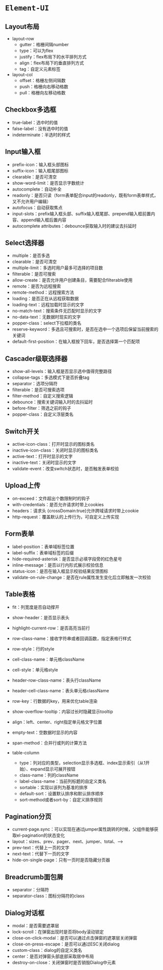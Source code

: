 # `Element-UI`

## Layout布局

- layout-row
  - gutter：格栅间隔number
  - type：可以为flex
  - justify：flex布局下的水平排列方式
  - align：flex布局下的垂直排列方式
  - tag：自定义元素标签
- layout-col
  - offset：格栅左侧间隔数
  - push：格栅向右移动格数
  - pull：格栅向左移动格数

## Checkbox多选框

- true-label：选中时的值
- false-label：没有选中时的值
- indeterminate：半选时的样式

## Input输入框

- prefix-icon：输入框头部图标
- suffix-icon：输入框尾部图标
- clearable：是否可清空
- show-word-limit：是否显示字数统计
- autocomplete：自动补全
- readonly：是否只读（form表单配合input的readonly，既有form表单样式，又不允许用户编辑）
- autofocus：自动获取焦点
- input-slots：prefix输入框头部、suffix输入框尾部、prepend输入框前置内容、append输入框后置内容
- autocomplete attributes：debounce获取输入时的建议去抖延时

## Select选择器

- multiple：是否多选
- clearable：是否可清空
- multiple-limit：多选时用户最多可选择的项目数
- filterable：是否可搜索
- allow-create：是否允许用户创建条目，需要配合filterable使用
- remote：是否为远程搜索
- remote-method：远程搜索方法
- loading：是否正在从远程获取数据
- loading-text：远程加载时显示的文字
- no-match-text：搜索条件无匹配时显示的文字
- no-data-text：无数据时现实的文字
- popper-class：select下拉框的类名
- reserve-keyword：多选且可搜索时，是否在选中一个选项后保留当前搜索的关键词
- default-first-position：在输入框按下回车，是否选择第一个匹配项

## Cascader级联选择器

- show-all-levels：输入框是否显示选中值得完整路径
- collapse-tags：多选模式下是否折叠tag
- separator：选项分隔符
- filterable：是否可搜索选项
- filter-method：自定义搜索逻辑
- debounce：搜索关键词输入时的去抖延时
- before-filter：筛选之前的钩子
- popper-class：自定义浮层类名

## Switch开关

- active-icon-class：打开时显示的图标类名
- inactive-icon-class：关闭时显示的图标类名
- active-text：打开时显示的文字
- inactive-text：关闭时显示的文字
- validate-event：改变swItch状态时，是否触发表单校验

## Upload上传

- on-exceed：文件超出个数限制时的钩子
- with-credentials：是否允许请求时带上cookies
- headers：请求头 {crossDomain:true}允许跨域请求时带上cookie
- http-request：覆盖默认的上传行为，可自定义上传实现

## Form表单

- label-position：表单域标签位置
- label-suffix：表单域标签的后缀
- hide-required-asterisk：是否显示必填字段旁的红色星号
- inline-message：是否以行内形式展示校验信息
- status-icon：是否在输入框显示校验结果反馈图标
- validate-on-rule-change：是否在rule属性发生变化后立即触发一次校验

## Table表格

- fit：列宽度是否自动撑开

- show-header：是否显示表头

- highlight-current-row：是否高亮当前行

- row-class-name：接收字符串或者回调函数，指定表格行样式

- row-style：行的style

- cell-class-name：单元格className

- cell-style：单元格style

- header-row-class-name：表头行className

- header-cell-class-name：表头单元格className

- row-key：行数据的key，用来优化table渲染

- show-overflow-tooltip：内容过长时隐藏显示tooltip

- align：left、center、right指定单元格文字位置

- empty-text：空数据时显示的内容
- span-method：合并行或列的计算方法
- table-column
  - type：列对应的类型，selection显示多选框、index显示索引（从1开始）、expand显示可展开按钮
  - class-name：列的className
  - label-class-name：当前列标题的自定义类名
  - sortable：实现以该列为基准的排序
  - default-sort：设置默认排序和默认排序顺序
  - sort-method或者sort-by：自定义排序规则

## Pagination分页

- current-page.sync：可以实现在通过jumper属性跳转的时候，父组件能够获取el-pagination的状态变化
- layout：sizes、prev、pager、next、jumper、total、—>
- prev-text：代替上一页的文字
- next-text：代替下一页的文字
- hide-on-single-page：只有一页时是否隐藏分页器

## Breadcrumb面包屑

- separator：分隔符
- separator-class：图标分隔符的class

## Dialog对话框

- modal：是否需要遮罩层
- lock-scroll：在弹窗出现时是否将body滚动锁定
- close-on-click-modal：是否可以通过点击弹窗的遮罩层关闭弹窗
- close-on-press-escape：是否可以通过ESC关闭dialog
- custom-class：dialog的自定义类名
- center：是否对弹窗头部底部采取居中布局
- destroy-on-close：关闭弹窗时是否销毁Dialog中元素
